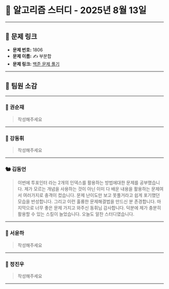 # 📘 알고리즘 스터디 - 2025년 8월 13일

---

## 🔗 문제 링크

- **문제 번호:** 1806
- **문제 이름:** ✍️ 부분합
- **문제 링크:** [백준 문제 풀기](https://www.acmicpc.net/problem/1806)

---

## 💬 팀원 소감

---

### 🐥 권순재

> 작성해주세요

---

### 🐰 강동휘

> 작성해주세요
---

### 🐿️ 김동언

> 이번에 투포인터 라는 2개의 인덱스를 활용하는 방법에대한 문제를 공부했습니다. 제가 모르는 개념을 사용하는 것이 아닌 이미 다 배운 내용을 활용하는 문제여서 여러가지로 충격이 컸습니다. 문제 난이도만 보고 못풀거라고 쉽게 포기했던 모습을 반성합니다. 그리고 이런 훌륭한 문제해결법을 만드신 분 존경합니다. 마지막으로 너무 좋은 문제 가지고 와주신 동휘님 감사합니다. 덕분에 제가 충분히 활용할 수 있는 스킬이 늘었습니다. 오늘도 알찬 스터디였습니다.

---

### 🦊 서윤하

> 작성해주세요

---

### 🐳 정진우

> 작성해주세요

---

